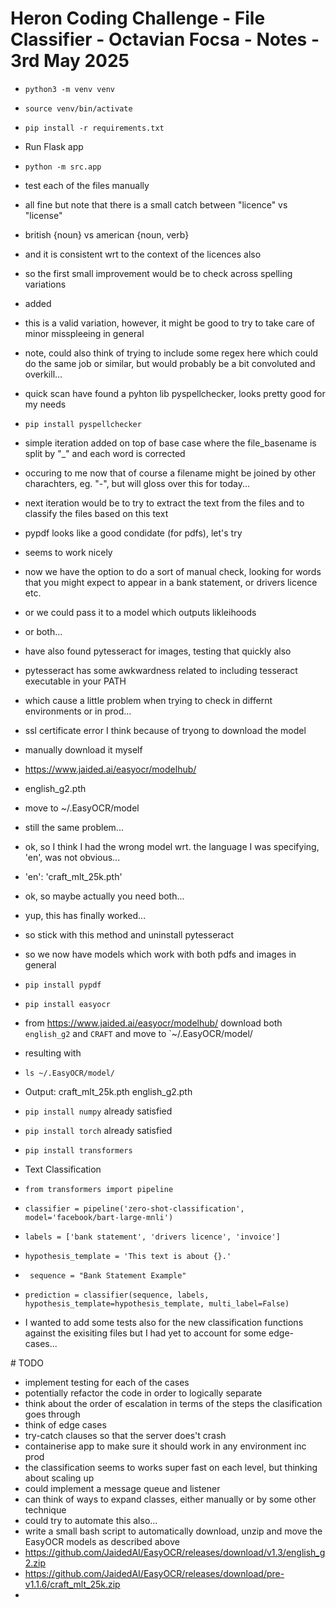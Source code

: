 # Heron Coding Challenge - File Classifier - Octavian Focsa - Notes - 3rd May 2025

- `python3 -m venv venv`
- `source venv/bin/activate`
-  `pip install -r requirements.txt`

- Run Flask app
- `python -m src.app`

- test each of the files manually
- all fine but note that there is a small catch between "licence" vs "license"
- british {noun} vs american {noun, verb}
- and it is consistent wrt to the context of the licences also

- so the first small improvement would be to check across spelling variations
- added

- this is a valid variation, however, it might be good to try to take care of minor misspleeing in general
- note, could also think of trying to include some regex here which could do the same job or similar, but would probably be a bit convoluted and overkill...
- quick scan have found a pyhton lib pyspellchecker, looks pretty good for my needs

- `pip install pyspellchecker`

- simple iteration added on top of base case where the file_basename is split by "_" and each word is corrected
- occuring to me now that of course a filename might be joined by other charachters, eg. "-", but will gloss over this for today...

- next iteration would be to try to extract the text from the files and to classify the files based on this text
- pypdf looks like a good condidate (for pdfs), let's try
- seems to work nicely

- now we have the option to do a sort of manual check, looking for words that you might expect to appear in a bank statement, or drivers licence etc.
- or we could pass it to a model which outputs likleihoods
- or both...

- have also found pytesseract for images, testing that quickly also
- pytesseract has some awkwardness related to including tesseract executable in your PATH
- which cause a little problem when trying to check in differnt environments or in prod...

- ssl certificate error I think because of tryong to download the model
- manually download it myself

- https://www.jaided.ai/easyocr/modelhub/
- english_g2.pth
- move to ~/.EasyOCR/model

- still the same problem...
- ok, so I think I had the wrong model wrt. the language I was specifying, 'en', was not obvious...
- 'en': 'craft_mlt_25k.pth'
- ok, so maybe actually you need both...
- yup, this has finally worked...

- so stick with this method and uninstall pytesseract
- so we now have models which work with both pdfs and images in general

- `pip install pypdf`
- `pip install easyocr`
- from https://www.jaided.ai/easyocr/modelhub/ download both `english_g2` and `CRAFT` and move to `~/.EasyOCR/model/
- resulting with
- `ls ~/.EasyOCR/model/`
- Output: craft_mlt_25k.pth       english_g2.pth

- `pip install numpy` already satisfied
- `pip install torch` already satisfied
- `pip install transformers`

- Text Classification
- `from transformers import pipeline`
- `classifier = pipeline('zero-shot-classification', model='facebook/bart-large-mnli')`
- `labels = ['bank statement', 'drivers licence', 'invoice']`
-  `hypothesis_template = 'This text is about {}.'`
- ` sequence = "Bank Statement Example"`
- `prediction = classifier(sequence, labels, hypothesis_template=hypothesis_template, multi_label=False)`

- I wanted to add some tests also for the new classification functions against the exisiting files but I had yet to account for some edge-cases...

# TODO
- implement testing for each of the cases
- potentially refactor the code in order to logically separate
- think about the order of escalation in terms of the steps the clasification goes through
- think of edge cases
- try-catch clauses so that the server does't crash
- containerise app to make sure it should work in any environment inc prod
- the classification seems to works super fast on each level, but thinking about scaling up
- could implement a message queue and listener
- can think of ways to expand classes, either manually or by some other technique
- could try to automate this also...
- write a small bash script to automatically download, unzip and move the EasyOCR models as described above
- https://github.com/JaidedAI/EasyOCR/releases/download/v1.3/english_g2.zip
- https://github.com/JaidedAI/EasyOCR/releases/download/pre-v1.1.6/craft_mlt_25k.zip
- 
